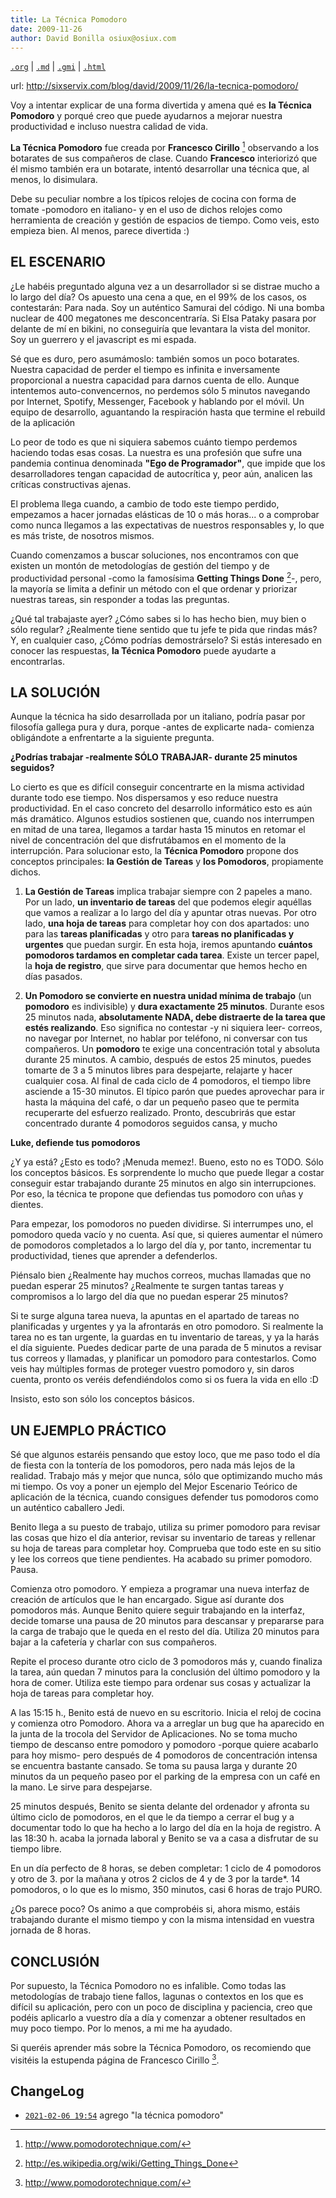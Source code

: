 ```yaml
---
title: La Técnica Pomodoro
date: 2009-11-26
author: David Bonilla osiux@osiux.com
---
```


[`.org`](https://gitlab.com/osiux/osiux.gitlab.io/-/raw/master/la-tecnica-pomodoro.org) |
[`.md`](https://gitlab.com/osiux/osiux.gitlab.io/-/raw/master/la-tecnica-pomodoro.md) |
[`.gmi`](gemini://gmi.osiux.com/la-tecnica-pomodoro.gmi) |
[`.html`](https://osiux.gitlab.io/la-tecnica-pomodoro.html)

url: <http://sixservix.com/blog/david/2009/11/26/la-tecnica-pomodoro/>

Voy a intentar explicar de una forma divertida y amena qué es **la
Técnica Pomodoro** y porqué creo que puede ayudarnos a mejorar nuestra
productividad e incluso nuestra calidad de vida.

**La Técnica Pomodoro** fue creada por **Francesco Cirillo** [^1]
observando a los botarates de sus compañeros de clase. Cuando
**Francesco** interiorizó que él mismo también era un botarate, intentó
desarrollar una técnica que, al menos, lo disimulara.

Debe su peculiar nombre a los típicos relojes de cocina con forma de
tomate -pomodoro en italiano- y en el uso de dichos relojes como
herramienta de creación y gestión de espacios de tiempo. Como veis, esto
empieza bien. Al menos, parece divertida :)

## EL ESCENARIO

¿Le habéis preguntado alguna vez a un desarrollador si se distrae mucho
a lo largo del día? Os apuesto una cena a que, en el 99% de los casos,
os contestarán: Para nada. Soy un auténtico Samurai del código. Ni una
bomba nuclear de 400 megatones me desconcentraría. Si Elsa Pataky pasara
por delante de mí en bikini, no conseguiría que levantara la vista del
monitor. Soy un guerrero y el javascript es mi espada.

Sé que es duro, pero asumámoslo: también somos un poco botarates.
Nuestra capacidad de perder el tiempo es infinita e inversamente
proporcional a nuestra capacidad para darnos cuenta de ello. Aunque
intentemos auto-convencernos, no perdemos sólo 5 minutos navegando por
Internet, Spotify, Messenger, Facebook y hablando por el móvil. Un
equipo de desarrollo, aguantando la respiración hasta que termine el
rebuild de la aplicación

Lo peor de todo es que ni siquiera sabemos cuánto tiempo perdemos
haciendo todas esas cosas. La nuestra es una profesión que sufre una
pandemia continua denominada **\"Ego de Programador\"**, que impide que
los desarrolladores tengan capacidad de autocrítica y, peor aún,
analicen las críticas constructivas ajenas.

El problema llega cuando, a cambio de todo este tiempo perdido,
empezamos a hacer jornadas elásticas de 10 o más horas... o a comprobar
como nunca llegamos a las expectativas de nuestros responsables y, lo
que es más triste, de nosotros mismos.

Cuando comenzamos a buscar soluciones, nos encontramos con que existen
un montón de metodologías de gestión del tiempo y de productividad
personal -como la famosísima **Getting Things Done** [^2]-, pero, la
mayoría se limita a definir un método con el que ordenar y priorizar
nuestras tareas, sin responder a todas las preguntas.

¿Qué tal trabajaste ayer? ¿Cómo sabes si lo has hecho bien, muy bien o
sólo regular? ¿Realmente tiene sentido que tu jefe te pida que rindas
más? Y, en cualquier caso, ¿Cómo podrías demostrárselo? Si estás
interesado en conocer las respuestas, **la Técnica Pomodoro** puede
ayudarte a encontrarlas.

## LA SOLUCIÓN

Aunque la técnica ha sido desarrollada por un italiano, podría pasar por
filosofía gallega pura y dura, porque -antes de explicarte nada-
comienza obligándote a enfrentarte a la siguiente pregunta.

****¿Podrías trabajar -realmente SÓLO TRABAJAR- durante 25 minutos
seguidos?****

Lo cierto es que es difícil conseguir concentrarte en la misma actividad
durante todo ese tiempo. Nos dispersamos y eso reduce nuestra
productividad. En el caso concreto del desarrollo informático esto es
aún más dramático. Algunos estudios sostienen que, cuando nos
interrumpen en mitad de una tarea, llegamos a tardar hasta 15 minutos en
retomar el nivel de concentración del que disfrutábamos en el momento de
la interrupción. Para solucionar esto, la **Técnica Pomodoro** propone
dos conceptos principales: **la Gestión de Tareas** y **los Pomodoros**,
propiamente dichos.

1.  ****La Gestión de Tareas**** implica trabajar siempre con 2 papeles
a mano. Por un lado, **un inventario de tareas** del que podemos
elegir aquéllas que vamos a realizar a lo largo del día y apuntar
otras nuevas. Por otro lado, **una hoja de tareas** para completar
hoy con dos apartados: uno para las **tareas planificadas** y otro
para **tareas no planificadas y urgentes** que puedan surgir. En
esta hoja, iremos apuntando **cuántos pomodoros tardamos en
completar cada tarea**. Existe un tercer papel, la **hoja de
registro**, que sirve para documentar que hemos hecho en días
pasados.

2.  ****Un Pomodoro se convierte en nuestra unidad mínima de trabajo****
(un **pomodoro** es indivisible) y ****dura exactamente 25
minutos****. Durante esos 25 minutos nada, ****absolutamente NADA,
debe distraerte de la tarea que estés realizando****. Eso significa
no contestar -y ni siquiera leer- correos, no navegar por Internet,
no hablar por teléfono, ni conversar con tus compañeros. Un
**pomodoro** te exige una concentración total y absoluta durante 25
minutos. A cambio, después de estos 25 minutos, puedes tomarte de 3
a 5 minutos libres para despejarte, relajarte y hacer cualquier
cosa. Al final de cada ciclo de 4 pomodoros, el tiempo libre
asciende a 15-30 minutos. El típico parón que puedes aprovechar para
ir hasta la máquina del café, o dar un pequeño paseo que te permita
recuperarte del esfuerzo realizado. Pronto, descubrirás que estar
concentrado durante 4 pomodoros seguidos cansa, y mucho

****Luke, defiende tus pomodoros****

¿Y ya está? ¿Esto es todo? ¡Menuda memez!. Bueno, esto no es TODO. Sólo
los conceptos básicos. Es sorprendente lo mucho que puede llegar a
costar conseguir estar trabajando durante 25 minutos en algo sin
interrupciones. Por eso, la técnica te propone que defiendas tus
pomodoro con uñas y dientes.

Para empezar, los pomodoros no pueden dividirse. Si interrumpes uno, el
pomodoro queda vacío y no cuenta. Así que, si quieres aumentar el número
de pomodoros completados a lo largo del día y, por tanto, incrementar tu
productividad, tienes que aprender a defenderlos.

Piénsalo bien ¿Realmente hay muchos correos, muchas llamadas que no
puedan esperar 25 minutos? ¿Realmente te surgen tantas tareas y
compromisos a lo largo del día que no puedan esperar 25 minutos?

Si te surge alguna tarea nueva, la apuntas en el apartado de tareas no
planificadas y urgentes y ya la afrontarás en otro pomodoro. Si
realmente la tarea no es tan urgente, la guardas en tu inventario de
tareas, y ya la harás el día siguiente. Puedes dedicar parte de una
parada de 5 minutos a revisar tus correos y llamadas, y planificar un
pomodoro para contestarlos. Como veis hay múltiples formas de proteger
vuestro pomodoro y, sin daros cuenta, pronto os veréis defendiéndolos
como si os fuera la vida en ello :D

Insisto, esto son sólo los conceptos básicos.

## UN EJEMPLO PRÁCTICO

Sé que algunos estaréis pensando que estoy loco, que me paso todo el día
de fiesta con la tontería de los pomodoros, pero nada más lejos de la
realidad. Trabajo más y mejor que nunca, sólo que optimizando mucho más
mi tiempo. Os voy a poner un ejemplo del Mejor Escenario Teórico de
aplicación de la técnica, cuando consigues defender tus pomodoros como
un auténtico caballero Jedi.

Benito llega a su puesto de trabajo, utiliza su primer pomodoro para
revisar las cosas que hizo el día anterior, revisar su inventario de
tareas y rellenar su hoja de tareas para completar hoy. Comprueba que
todo este en su sitio y lee los correos que tiene pendientes. Ha acabado
su primer pomodoro. Pausa.

Comienza otro pomodoro. Y empieza a programar una nueva interfaz de
creación de artículos que le han encargado. Sigue así durante dos
pomodoros más. Aunque Benito quiere seguir trabajando en la interfaz,
decide tomarse una pausa de 20 minutos para descansar y prepararse para
la carga de trabajo que le queda en el resto del día. Utiliza 20 minutos
para bajar a la cafetería y charlar con sus compañeros.

Repite el proceso durante otro ciclo de 3 pomodoros más y, cuando
finaliza la tarea, aún quedan 7 minutos para la conclusión del último
pomodoro y la hora de comer. Utiliza este tiempo para ordenar sus cosas
y actualizar la hoja de tareas para completar hoy.

A las 15:15 h., Benito está de nuevo en su escritorio. Inicia el reloj
de cocina y comienza otro Pomodoro. Ahora va a arreglar un bug que ha
aparecido en la junta de la trocola del Servidor de Aplicaciones. No se
toma mucho tiempo de descanso entre pomodoro y pomodoro -porque quiere
acabarlo para hoy mismo- pero después de 4 pomodoros de concentración
intensa se encuentra bastante cansado. Se toma su pausa larga y durante
20 minutos da un pequeño paseo por el parking de la empresa con un café
en la mano. Le sirve para despejarse.

25 minutos después, Benito se sienta delante del ordenador y afronta su
último ciclo de pomodoros, en el que le da tiempo a cerrar el bug y a
documentar todo lo que ha hecho a lo largo del día en la hoja de
registro. A las 18:30 h. acaba la jornada laboral y Benito se va a casa
a disfrutar de su tiempo libre.

En un día perfecto de 8 horas, se deben completar: 1 ciclo de 4
pomodoros y otro de 3. por la mañana y otros 2 ciclos de 4 y de 3 por la
tarde\*. 14 pomodoros, o lo que es lo mismo, 350 minutos, casi 6 horas
de trajo PURO.

¿Os parece poco? Os animo a que comprobéis si, ahora mismo, estáis
trabajando durante el mismo tiempo y con la misma intensidad en vuestra
jornada de 8 horas.

## CONCLUSIÓN

Por supuesto, la Técnica Pomodoro no es infalible. Como todas las
metodologías de trabajo tiene fallos, lagunas o contextos en los que es
difícil su aplicación, pero con un poco de disciplina y paciencia, creo
que podéis aplicarlo a vuestro día a día y comenzar a obtener resultados
en muy poco tiempo. Por lo menos, a mi me ha ayudado.

Si queréis aprender más sobre la Técnica Pomodoro, os recomiendo que
visitéis la estupenda página de Francesco Cirillo [^3].

## ChangeLog

-   [`2021-02-06 19:54`](https://gitlab.com/osiux/osiux.gitlab.io/-/commit/62978ce1c9ec6ff19a217b57dd0e100764fea0c6)
agrego \"la técnica pomodoro\"

[^1]: <http://www.pomodorotechnique.com/>

[^2]: <http://es.wikipedia.org/wiki/Getting_Things_Done>

[^3]: <http://www.pomodorotechnique.com/>

